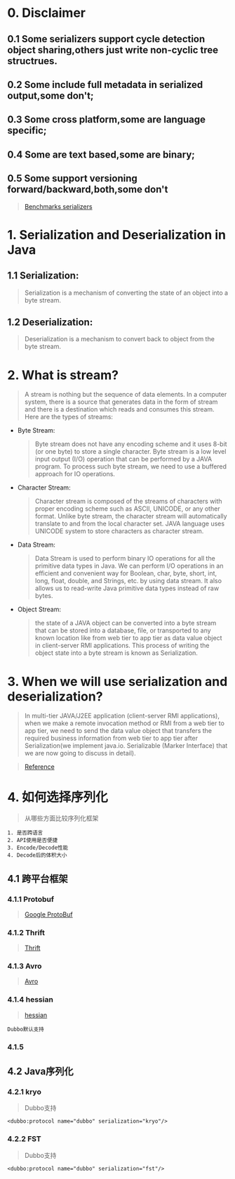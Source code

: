 # 0. Disclaimer
## 0.1 Some serializers support cycle detection object sharing,others just write non-cyclic tree structrues.
## 0.2 Some include full metadata in serialized output,some don't;
## 0.3 Some cross platform,some are language specific;
## 0.4 Some are text based,some are binary;
## 0.5 Some support versioning forward/backward,both,some don't

> [Benchmarks serializers](https://github.com/eishay/jvm-serializers/wiki)

# 1. Serialization and Deserialization in Java
## 1.1 Serialization: 
> Serialization is a mechanism of converting the state of an object into a byte stream.
## 1.2 Deserialization:
> Deserialization is a mechanism to convert back to object from the byte stream.

# 2. What is stream?
> A stream is nothing but the sequence of data elements. 
In a computer system, there is a source that generates data in the form of stream and there is a destination which reads and consumes this stream. Here are the types of streams:

- Byte Stream:
    > Byte stream does not have any encoding scheme and it uses 8-bit (or one byte) to store a single character. Byte stream is a low level input output (I/O) operation that can be performed by a JAVA program. To process such byte stream, we need to use a buffered approach for IO operations. 
- Character Stream:
    > Character stream is composed of the streams of characters with proper encoding scheme such as ASCII, UNICODE, or any other format. Unlike byte stream, the character stream will automatically translate to and from the local character set. JAVA language uses UNICODE system to store characters as character stream.
- Data Stream:
    > Data Stream is used to perform binary IO operations for all the primitive data types in Java. We can perform I/O operations in an efficient and convenient way for Boolean, char, byte, short, int, long, float, double, and Strings, etc. by using data stream. It also allows us to read-write Java primitive data types instead of raw bytes.
- Object Stream:
    > the state of a JAVA object can be converted into a byte stream that can be stored into a database, file, or transported to any known location like from web tier to app tier as data value object in client-server RMI applications. This process of writing the object state into a byte stream is known as Serialization.        

# 3.  When we will use serialization and deserialization?
> In multi-tier JAVA/J2EE application (client-server RMI applications), 
when we make a remote invocation method or RMI from a web tier to app tier, we need to send the data value object that transfers the required business information from web tier to app tier after Serialization(we implement java.io. Serializable (Marker Interface) that we are now going to discuss in detail).

> [Reference](http://www.codenuclear.com/serialization-deserialization-java/) 

# 4. 如何选择序列化
> 从哪些方面比较序列化框架
```text
1. 是否跨语言
2. API使用是否便捷
3. Encode/Decode性能
4. Decode后的体积大小
```
## 4.1 跨平台框架
### 4.1.1 Protobuf
> [Google ProtoBuf](./basic-sample-serializable-protobuf/README.md)
### 4.1.2 Thrift
> [Thrift](./basic-sample-serializable-thrift/README.md)
### 4.1.3 Avro
> [Avro](./basic-sample-serializable-avro/README.md)
### 4.1.4 hessian
> [hessian](./basic-sample-serializable-hessian/README.md)
```text
Dubbo默认支持
```
### 4.1.5 
## 4.2 Java序列化
### 4.2.1 kryo
> Dubbo支持
```text
<dubbo:protocol name="dubbo" serialization="kryo"/>
```
### 4.2.2 FST
> Dubbo支持
```text
<dubbo:protocol name="dubbo" serialization="fst"/>
```

